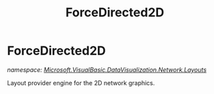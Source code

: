 ﻿---
title: ForceDirected2D
---

# ForceDirected2D
_namespace: [Microsoft.VisualBasic.DataVisualization.Network.Layouts](N-Microsoft.VisualBasic.DataVisualization.Network.Layouts.html)_

Layout provider engine for the 2D network graphics.




